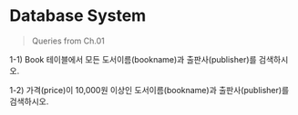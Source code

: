 # Database System

> Queries from Ch.01



1-1) Book 테이블에서 모든 도서이름(bookname)과 출판사(publisher)를 검색하시오.



1-2) 가격(price)이 10,000원 이상인 도서이름(bookname)과 출판사(publisher)를 검색하시오.

